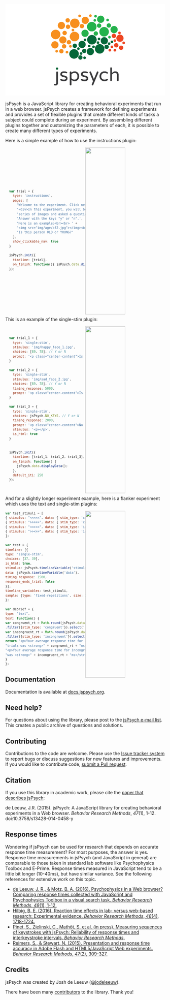 ![logo](jspsych-logo-readme.jpg)

jsPsych is a JavaScript library for creating behavioral experiments that run in a web browser. jsPsych creates a framework for defining experiments and provides a set of flexible plugins that create different kinds of tasks a subject could complete during an experiment. By assembling different plugins together and customizing the parameters of each, it is possible to create many different types of experiments.

Here is a simple example of how to use the instructions plugin:
<div display="flex">
<img src="https://user-images.githubusercontent.com/14092539/27807582-c9e2c242-600f-11e7-942e-60866c18228e.gif" align="right" width=50% height=525 />

<div markdown="2" style="width: 50%;">
<sub>

```javascript









  var trial = {
    type: 'instructions',
    pages: [
      'Welcome to the experiment. Click next to begin.',
      '<div>In this experiment, you will be given a ' +
      'series of images and asked a question.<br>' +
      'Answer with the keys "y" or "n".',
      'Here is an example:<br><br> ' +
      '<img src="img/age/of2.jpg"></img><br><br>' +
      'Is this person OLD or YOUNG?'
    ],
    show_clickable_nav: true
  }

  jsPsych.init({
    timeline: [trial],
    on_finish: function(){ jsPsych.data.displayData(); }
  });
  
  
  
  
  
  
  
  
  
  ```
  
</sub>
</div>
</div>


This is an example of the single-stim plugin:
<div display="flex">
<img src="https://user-images.githubusercontent.com/14092539/27866004-b8aa4f28-6162-11e7-9eaf-02c08226cfca.gif" align="right"
width=50% height=525/>

<div markdown="2" style="width: 50%;">
<sub>

```javascript


  var trial_1 = {
    type: 'single-stim',
    stimulus: 'img/happy_face_1.jpg',
    choices: [89, 78], // Y or N
    prompt: '<p class="center-content">Is this face happy? Y or N.</p>'
  }

  var trial_2 = {
    type: 'single-stim',
    stimulus: 'img/sad_face_2.jpg',
    choices: [89, 78], // Y or N
    timing_response: 5000,
    prompt: '<p class="center-content">Is this face happy? Y or N. (5s time limit).</p>'
  }

  var trial_3 = {
    type: 'single-stim',
    choices: jsPsych.NO_KEYS, // Y or N
    timing_response: 2000,
    prompt: '<p class="center-content">No response allowed at this point. 2s wait.</p>',
    stimulus: '<p></p>',
    is_html: true
  }


  jsPsych.init({
    timeline: [trial_1, trial_2, trial_3],
    on_finish: function() {
      jsPsych.data.displayData();
    },
    default_iti: 250
  });
  
  
```

</sub>
</div>
</div>

And for a slightly longer experiment example, here is a flanker experiment which uses the text and single-stim plugins:
<div display="flex">
<img src="https://user-images.githubusercontent.com/14092539/27804246-df170e8e-5ffb-11e7-8257-361afe46861b.gif" align="right" width=50% height=525/>


<div markdown="1" style="width: 50%;">
<sub>

```javascript
var test_stimuli = [
{ stimulus: "<<<<<", data: { stim_type: 'congruent'} },
{ stimulus: ">>>>>", data: { stim_type: 'congruent'} },
{ stimulus: "<<><<", data: { stim_type: 'incongruent'} },
{ stimulus: ">><>>", data: { stim_type: 'incongruent'} }
];

var test = {
timeline: [{
type: 'single-stim',
choices: [37, 39],
is_html: true,
stimulus: jsPsych.timelineVariable('stimulus'),
data: jsPsych.timelineVariable('data'),
timing_response: 1500,
response_ends_trial: false
}],
timeline_variables: test_stimuli,
sample: {type: 'fixed-repetitions', size: 2}
};

var debrief = {
type: "text",
text: function() {
var congruent_rt = Math.round(jsPsych.data.get()
.filter({stim_type: 'congruent'}).select('rt').mean());
var incongruent_rt = Math.round(jsPsych.data.get()
.filter({stim_type: 'incongruent'}).select('rt').mean());
return "<p>Your average response time for congruent " + 
"trials was <strong>" + congruent_rt + "ms</strong>.</p>"+
"<p>Your average response time for incongruent trials " +
"was <strong>" + incongruent_rt + "ms</strong>.</p>";
}
};
```

</sub>
</div>
</div>

Documentation
-------------

Documentation is available at [docs.jspsych.org](http://docs.jspsych.org).

Need help?
----------

For questions about using the library, please post to the [jsPsych e-mail list](https://groups.google.com/forum/#!forum/jspsych). This creates a public archive of questions and solutions.

Contributing
------------

Contributions to the code are welcome. Please use the [Issue tracker system](https://github.com/jodeleeuw/jsPsych/issues) to report bugs or discuss suggestions for new features and improvements. If you would like to contribute code, [submit a Pull request](https://help.github.com/articles/using-pull-requests).

Citation
--------

If you use this library in academic work, please cite the [paper that describes jsPsych](http://link.springer.com/article/10.3758%2Fs13428-014-0458-y):

de Leeuw, J.R. (2015). jsPsych: A JavaScript library for creating behavioral experiments in a Web browser. *Behavior Research Methods*, _47_(1), 1-12. doi:10.3758/s13428-014-0458-y

Response times
--------------

Wondering if jsPsych can be used for research that depends on accurate response time measurement? For most purposes, the answer is yes. Response time measurements in jsPsych (and JavaScript in general) are comparable to those taken in standard lab software like Psychophysics Toolbox and E-Prime. Response times measured in JavaScript tend to be a little bit longer (10-40ms), but have similar variance. See the following references for extensive work on this topic.

* [de Leeuw, J. R., & Motz, B. A. (2016). Psychophysics in a Web browser? Comparing response times collected with JavaScript and Psychophysics Toolbox in a visual search task. *Behavior Research Methods*, *48*(1), 1-12.](http://link.springer.com/article/10.3758%2Fs13428-015-0567-2)
* [Hilbig, B. E. (2016). Reaction time effects in lab- versus web-based research: Experimental evidence. *Behavior Research Methods*, *48*(4), 1718-1724.](http://dx.doi.org/10.3758/s13428-015-0678-9)
* [Pinet, S., Zielinski, C., Mathôt, S. et al. (in press). Measuring sequences of keystrokes with jsPsych: Reliability of response times and interkeystroke intervals.  *Behavior Research Methods*.](http://link.springer.com/article/10.3758/s13428-016-0776-3)
* [Reimers, S., & Stewart, N. (2015). Presentation and response time accuracy in Adobe Flash and HTML5/JavaScript Web experiments. *Behavior Research Methods*, *47*(2), 309-327.](http://link.springer.com/article/10.3758%2Fs13428-014-0471-1)


Credits
-------

jsPsych was created by Josh de Leeuw ([@jodeleeuw](https://github.com/jodeleeuw)).

There have been many [contributors](https://github.com/jodeleeuw/jsPsych/blob/master/contributors.md) to the library. Thank you!
